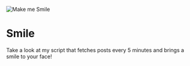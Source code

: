 ![Make me Smile](https://i.redd.it/j6xwcybkaypb1.png?width=100&height=100)

# Smile
Take a look at my script that fetches posts every 5 minutes and brings a smile to your face!
